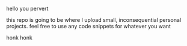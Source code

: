 hello you pervert

this repo is going to be where I upload small, inconsequential personal projects. feel free to use any code snippets for whatever you want

honk honk


  
